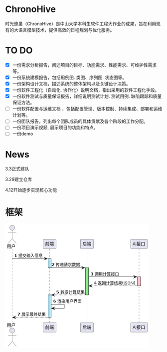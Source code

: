 # ChronoHive
时光蜂巢（ChronoHive）是中山大学本科生软件工程大作业的成果，旨在利用现有的大语言模型技术，提供高效的日程规划与优化服务。

# TO DO
- [x] 一份需求分析报告，阐述项目的目标、功能需求、性能需求、可维护性需求等。
- [x] 一份系统建模报告，包括用例图. 类图、序列图. 状态图等。
- [x] 一份架构设计文档，描述系统的整体架构以及关键设计决策。
- [x] 一份软件工程化（自动化. 协作化）说明文档，指出采用的软件工程化手段。
- [x] 一份软件测试与质量保证报告，详细说明测试计划. 测试用例. 缺陷跟踪和质量保证方法。
- [ ] 一份软件配置与运维文档 ，包括配置管理、版本控制、持续集成、部署和运维计划等。
- [ ] 一份团队报告，列出每个团队成员的具体贡献及各个阶段的工作分配。
- [ ] 一份项目演示视频, 展示项目的功能和特点。
- [ ] 一份demo

# News
3.3正式建队  

3.29建立仓库 

4.12开始逐步实现核心功能


# 框架
![plantuml](docs/uml/image/流程图.png)
